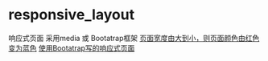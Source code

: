 # responsive_layout
响应式页面  采用media  或 Bootatrap框架
[页面宽度由大到小，则页面颜色由红色变为蓝色](https://smile-ucas.github.io/responsive_layout/test.html)
[使用Bootatrap写的响应式页面](https://smile-ucas.github.io/responsive_layout/test_bootstrap.html)
